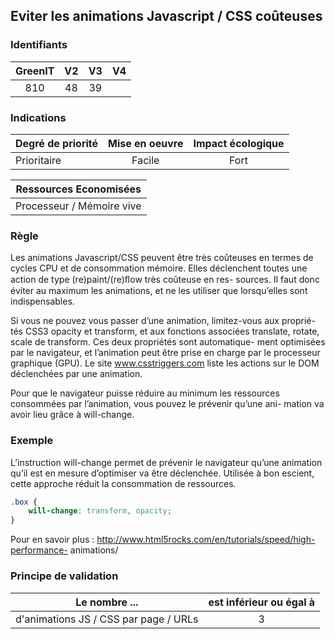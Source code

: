 ## Eviter les animations Javascript / CSS coûteuses

### Identifiants

| GreenIT |  V2  |  V3  |  V4  |
|:-------:|:----:|:----:|:----:|
|   810   | 48  | 39  |      |

### Indications

| Degré de priorité |      Mise en oeuvre       |  Impact écologique    | 
|-------------------|:-------------------------:|:---------------------:|
| Prioritaire       |    Facile                 |  Fort                 | 


|Ressources Economisées                                      |
|:----------------------------------------------------------:|
| Processeur / Mémoire vive  |

### Règle

Les animations Javascript/CSS peuvent être très coûteuses en termes de cycles CPU et de consommation mémoire. Elles déclenchent toutes une action de type (re)paint/(re)ﬂow très coûteuse en res- sources. Il faut donc éviter au maximum les animations, et ne les utiliser que lorsqu’elles sont indispensables.

Si vous ne pouvez vous passer d’une animation, limitez-vous aux proprié- tés CSS3 opacity et transform, et aux fonctions associées translate, rotate, scale de transform. Ces deux propriétés sont automatique- ment optimisées par le navigateur, et l’animation peut être prise en charge par le processeur graphique (GPU). Le site www.csstriggers.com liste les actions sur le DOM déclenchées par une animation.

Pour que le navigateur puisse réduire au minimum les ressources consommées par l’animation, vous pouvez le prévenir qu’une ani- mation va avoir lieu grâce à will-change.

### Exemple

L’instruction will-change permet de prévenir le navigateur qu’une animation qu’il est en mesure d’optimiser va être déclenchée. Utilisée à bon escient, cette approche réduit la consommation de ressources.
```css
.box {
    will-change: transform, opacity;
}
```

Pour en savoir plus :
http://www.html5rocks.com/en/tutorials/speed/high-performance- animations/

### Principe de validation

| Le nombre ...     | est inférieur ou égal à   |  
|-------------------|:-------------------------:|
| d'animations JS / CSS par page / URLs  |  3 |
